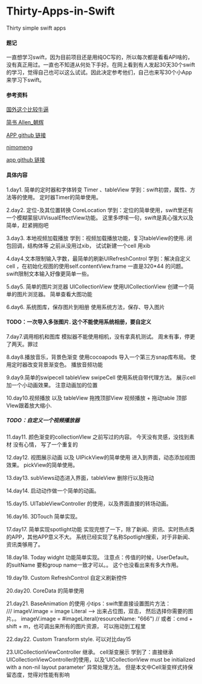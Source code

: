 # Thirty-Apps-in-Swift
Thirty simple swift apps

#### 题记
一直想学习swift，因为目前项目还是用纯OC写的，所以每次都是看看API啥的，没有真正用过。一直也不知道从何处下手好。在网上看到有人发起30天30个swift的学习，觉得自己也可以这么试试。因此决定参考他们，自己也来写30个小App来学习下swift。

#### 参考资料
[国外这个比较牛逼](https://samvlu.com/index.html)


[简书 Allen_朝辉](https://www.jianshu.com/p/52032bc4cbe4)

[APP github 链接](https://github.com/allenwong/30DaysofSwift)


[nimomeng](https://juejin.im/post/5c618227518825625c270640)

[app github 链接](https://github.com/nimomeng/30-swift-projects-in-30-days)



#### 具体内容
1.day1. 简单的定时器和字体转变  Timer 、tableView
学到：swift初尝，属性、方法等的使用。 定时器Timer的简单使用。

2.day2. 定位-及其位置转换  CoreLocation
学到：定位的简单使用，swift里还有一个模糊蒙层UIVisualEffectView功能。
这里多啰嗦一句，swift是真心强大以及简单，赶紧拥抱吧

3.day3. 本地视频加载播放
学到：视频加载播放功能，复习tableView的使用.  闭包回调，结构体等
之前从没用过xib， 试试新建一个cell 用xib

4.day4.文本限制输入字数，最简单的刷新UIRefreshControl
学到：解决自定义cell ，在初始化视图的使用self.contentView.frame 一直是320*44 的问题。
swift限制文本输入好像更简单一些。

5.day5. 简单的图片浏览器 UICollectionView
使用UICollectionView 创建一个简单的图片浏览器。 简单查看大图功能

6.day6. 系统图库，保存图片到相册
使用系统方法，保存、导入图片
#### TODO：一次导入多张图片. 这个不能使用系统相册，要自定义

7.day7.调用相机和图库
模拟器不能使用相机，没有拿真机测试。  周末有事，停更了两天。罪过

8.day8.播放音乐，背景色渐变
使用cocoapods 导入一个第三方snap库布局。  使用定时器改变背景渐变色。 播放音频功能

9.day9.简单的swipecell
tableView  swipeCell  使用系统自带代理方法。 展示cell加一个小动画效果。 注意动画加的位置

10.day10.视频播放 以及 tableView 拖拽顶部View
视频播放 + 拖动table 顶部VIew跟着放大缩小.   
##### TODO：自定义一个视频播放器

11.day11. 颜色渐变的collectionVIew
之前写过的内容。 今天没有灵感，没找到素材 没有心情， 写了一个重复的

12.day12. 视图展示动画 以及 UIPickView的简单使用
进入到界面，动态添加视图效果。 pickView的简单使用。

13.day13. subViews动态进入界面，tableView 删除行以及拖动

14.day14. 启动动作做一个简单的动画。  

15.day15. UITableViewController 的使用，以及界面直接的转场动画。

16.day16. 3DTouch 简单实现。

17.day17. 简单实现spotlight功能
实现完想了一下，除了新闻、资讯、实时热点类的APP，其他APP意义不大。  系统已经实现了名称Spotlight搜索，对于非新闻、资讯类够用了。

18.day18. Today widght 功能简单实现。
注意点：传值的时候，UserDefault。的suitName 要和group name一致才可以。。 这个也没看出来有多大作用。

19.day19. Custom RefreshControl 自定义刷新控件

20.day20. CoreData 的简单使用

21.day21. BaseAnimation 的使用
小tips：swift里直接设置图片方法：        
/// imageV.image =  image Literal --> 出来占位图，双击， 然后选择你需要的图片。。
 imageV.image = #imageLiteral(resourceName: "666")
// 或者：cmd + shift + m，也可调出来所有的图片资源， 可以拖动到工程里

22.day22. Custom Transform style. 可以对比day15

23.UICollectionViewController 继承。 cell渐变展示
学到了：直接继承UICollectionViewController的使用，以及'UICollectionView must be initialized with a non-nil layout parameter' 异常处理方法。
但是本文中Cell渐变样式持保留态度，觉得对性能有影响

